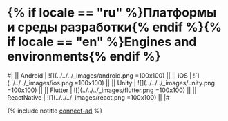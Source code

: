 # {% if locale == "ru" %}Платформы и среды разработки{% endif %}{% if locale == "en" %}Engines and environments{% endif %}

#|
|| Android | ![](../../../_images/android.png =100x100) ||
|| iOS | ![](../../../_images/ios.png =100x100) ||
|| Unity | ![](../../../_images/unity.png =100x100) ||
|| Flutter | ![](../../../_images/flutter.png =100x100) ||
|| ReactNative | ![](../../../_images/react.png =100x100) ||
|#

{% include notitle [connect-ad](../_includes/connect-ad-button.md) %}
